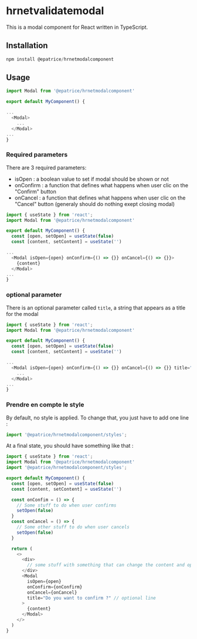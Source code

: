# hrnetvalidatemodal

This is a modal component for React written in TypeScript.

## Installation

```js
npm install @epatrice/hrnetmodalcomponent
```

## Usage

```js
import Modal from '@epatrice/hrnetmodalcomponent'

export default MyComponent() {

...
  <Modal>
    ...
  </Modal>
...
}
```

### Required parameters

There are 3 required parameters:

- isOpen : a boolean value to set if modal should be shown or not
- onConfirm : a function that defines what happens when user clic on the "Confirm" button
- onCancel : a function that defines what happens when user clic on the "Cancel" button (generaly should do nothing exept closing modal)

```js
import { useState } from 'react';
import Modal from '@epatrice/hrnetmodalcomponent'

export default MyComponent() {
  const [open, setOpen] = useState(false)
  const [content, setContent] = useState('')

...
  <Modal isOpen={open} onConfirm={() => {}} onCancel={() => {}}>
    {content}
  </Modal>
...
}
```

### optional parameter

There is an optional parameter called `title`, a string that appears as a title for the modal

```js
import { useState } from 'react';
import Modal from '@epatrice/hrnetmodalcomponent'

export default MyComponent() {
  const [open, setOpen] = useState(false)
  const [content, setContent] = useState('')

...
  <Modal isOpen={open} onConfirm={() => {}} onCancel={() => {}} title="Do you want to confirm ?">
    ...
  </Modal>
...
}
```

### Prendre en compte le style

By default, no style is applied. To change that, you just have to add one line :

```js
import '@epatrice/hrnetmodalcomponent/styles';
```

At a final state, you should have something like that :

```js
import { useState } from 'react';
import Modal from '@epatrice/hrnetmodalcomponent'
import '@epatrice/hrnetmodalcomponent/styles';

export default MyComponent() {
  const [open, setOpen] = useState(false)
  const [content, setContent] = useState('')

  const onConfim = () => {
    // Some stuff to do when user confirms
    setOpen(false)
  }
  const onCancel = () => {
    // Some other stuff to do when user cancels
    setOpen(false)
  }

  return (
    <>
      <div>
        // some stuff with something that can change the content and open the modal
      </div>
      <Modal
        isOpen={open}
        onConfirm={onConfirm}
        onCancel={onCancel}
        title="Do you want to confirm ?" // optional line
      >
        {content}
      </Modal>
    </>
  )
}
```
